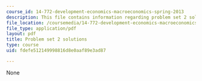 ```yaml
---
course_id: 14-772-development-economics-macroeconomics-spring-2013
description: This file contains information regarding problem set 2 solution.
file_location: /coursemedia/14-772-development-economics-macroeconomics-spring-2013/fdefe512149998816d8e0aaf89e3ad87_MIT14_772S13_pset2_sol.pdf
file_type: application/pdf
layout: pdf
title: Problem set 2 solutions
type: course
uid: fdefe512149998816d8e0aaf89e3ad87

---
```

None